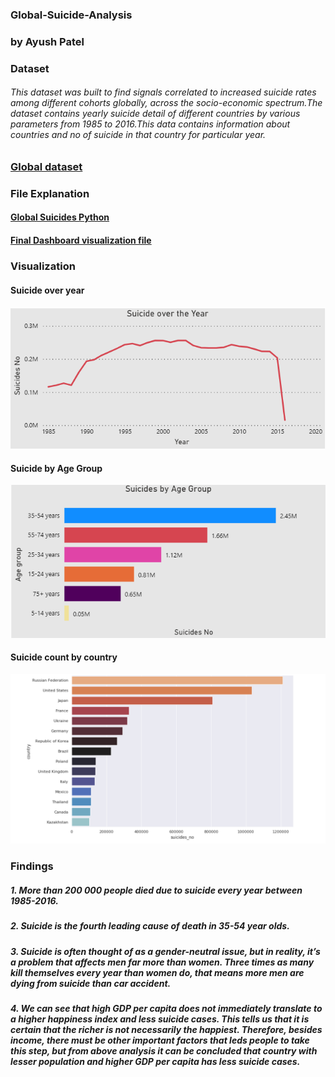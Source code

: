 ### Global-Suicide-Analysis

### by Ayush Patel

### Dataset
######    This dataset was built to find signals correlated to increased suicide rates among different cohorts globally, across the socio-economic spectrum.The dataset contains yearly suicide detail of different countries by various parameters from 1985 to 2016.This data contains information about countries and no of suicide in that country for particular year.

### [Global dataset](https://www.kaggle.com/russellyates88/suicide-rates-overview-1985-to-2016)
 
### File Explanation    
#### [Global Suicides Python](https://github.com/payush624/Global-Suicide-Analysis/blob/main/global%20Suicides.ipynb) 
    
#### [Final Dashboard visualization file](https://github.com/payush624/Global-Suicide-Analysis/blob/main/Suicide%20Dash.pbix)

     
### Visualization

#### Suicide over year
![alt text](https://github.com/payush624/Global-Suicide-Analysis/blob/main/suicide_over_year.PNG)

#### Suicide by Age Group
![alt text](https://github.com/payush624/Global-Suicide-Analysis/blob/main/Suicide_by_age_group.PNG)

#### Suicide count by country
![alt text](https://github.com/payush624/Global-Suicide-Analysis/blob/main/noof_cases_in_each_country.PNG)

### Findings
#####     1. More than 200 000 people died due to suicide every year between 1985-2016.
#####     2. Suicide is the fourth leading cause of death in 35-54 year olds. 
#####     3. Suicide is often thought of as a gender-neutral issue, but in reality, it’s a problem that affects men far more than women. Three times as many                      kill themselves every year than women do, that means more men are dying from suicide than car accident.
#####     4. We can see that high GDP per capita does not immediately translate to a higher happiness index and less suicide cases. This tells us that it is certain              that the richer is not necessarily the happiest. Therefore, besides income, there must be other important factors that leds people to take this step,                but from above analysis it can be concluded that country with lesser population and higher GDP per capita has less suicide cases.

        
  
    

